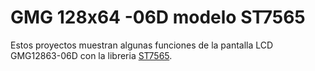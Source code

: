 <h1>GMG 128x64 -06D modelo ST7565</h1>

<p>Estos proyectos muestran algunas funciones de la pantalla LCD GMG12863-06D con la libreria <a href="https://github.com/adafruit/ST7565-LCD">ST7565</a>.</p>
<br>
<p>  </p>
<img scr="">













